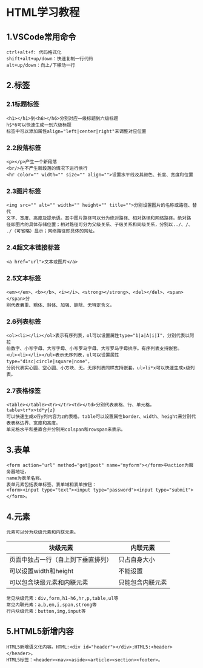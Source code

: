 # HTML学习教程
## 1.VSCode常用命令
    ctrl+alt+f: 代码格式化
    shift+alt+up/down：快速复制一行代码
    alt+up/down：向上/下移动一行
## 2.标签
### 2.1标题标签
    <h1></h1>到<h6></h6>分别对应一级标题到六级标题
    h$*6可以快速生成一到六级标题
    标签中可以添加属性align="left|center|right"来调整对应位置
### 2.2段落标签
    <p></p>产生一个新段落
    <br/>在不产生新段落的情况下进行换行
    <hr color="" width="" size="" align="">设置水平线及其颜色、长度、宽度和位置
### 2.3图片标签
    <img src="" alt="" width="" height="" title="">分别设置图片的名称或路径、替代
    文字、宽度、高度及提示语。其中图片路径可以分为绝对路径、相对路径和网络路径。绝对路
    径即图片的具体存储位置；相对路径可分为父级关系、子级关系和同级关系，分别以../、/、
    ./（可省略）显示；网络路径即具体的网址。
### 2.4超文本链接标签
    <a href="url">文本或图片</a>
### 2.5文本标签
    <em></em>、<b></b>、<i></i>、<strong></strong>、<del></del>、<span></span>分
    别代表着重、粗体、斜体、加强、删除、无特定含义。
### 2.6列表标签
    <ol><li></li></ol>表示有序列表，ol可以设置属性type="1|a|A|i|I"，分别代表以阿拉
    伯数字、小写字母、大写字母、小写罗马字母、大写罗马字母排序。有序列表支持嵌套。
    <ul><li></li></ul>表示无序列表，ul可以设置属性type="disc|circle|square|none"，
    分别代表实心圆、空心圆、小方块、无。无序列表同样支持嵌套。ul>li*x可以快速生成x级列表。
### 2.7表格标签
    <table></table><tr></tr><td></td>分别代表表格、行、单元格。table>tr*x>td*y{z}
    可以快速生成x行y列内容为z的表格。table可以设置属性border、width、height来分别代
    表表格边界、宽度和高度。
    单元格水平和垂直合并分别用colspan和rowspan来表示。
## 3.表单
    <form action="url" method="get|post" name="myform"></form>中action为服务器地址，
    name为表单名称。
    表单元素包括表单标签、表单域和表单按钮：
    <form><input type="text"><input type="password"><input type="submit"></form>。
## 4.元素
    元素可以分为块级元素和内联元素。
|块级元素|内联元素|
|---|---|
|页面中独占一行（自上到下垂直排列）|只占自身大小|
|可以设置width和height|不能设置|
|可以包含块级元素和内联元素|只能包含内联元素|
    常见块级元素：div,form,h1-h6,hr,p,table,ul等
    常见内联元素：a,b,em,i,span,strong等
    行内块级元素：button,img,input等
## 5.HTML5新增内容
    HTML5新增语义化内容。HTML:<div id="header"></div>;HTML5:<header></header>。
    HTML5标签：<header><nav><aside><article><section><footer>。
